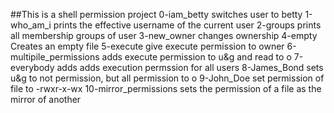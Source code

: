 ##This is a shell permission project
0-iam_betty switches user to betty
1-who_am_i prints the effective username of the current user
2-groups prints all membership groups of user
3-new_owner changes ownership
4-empty Creates an empty file
5-execute give execute permission to owner
6-multipile_permissions adds execute permission to u&g and read to o
7-everybody adds adds execution permssion for all users
8-James_Bond sets u&g to not permission, but all permission to o
9-John_Doe set permission of file to -rwxr-x-wx
10-mirror_permissions sets the permission of a file as the mirror of another
